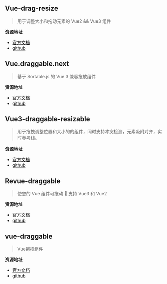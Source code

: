 ## Vue-drag-resize

>  用于调整大小和拖动元素的 Vue2 && Vue3 组件

**资源地址**

- [官方文档](https://github.com/kirillmurashov/vue-drag-resize#readme)
- [github](https://github.com/kirillmurashov/vue-drag-resize)

## Vue.draggable.next

> 基于 Sortable.js 的 Vue 3 兼容拖放组件

**资源地址**

- [官方文档](https://github.com/SortableJS/vue.draggable.next#readme)
- [github](https://github.com/SortableJS/vue.draggable.next)

## Vue3-draggable-resizable

> 用于拖拽调整位置和大小的的组件，同时支持冲突检测，元素吸附对齐，实时参考线。

**资源地址**

- [官方文档](https://github.com/a7650/vue3-draggable-resizable/blob/main/docs/document_zh.md)
- [github](https://github.com/a7650/vue3-draggable-resizable)

## Revue-draggable

> 使您的 Vue 组件可拖动 🤏 支持 Vue3 和 Vue2

**资源地址**

- [官方文档](https://github.com/bcakmakoglu/revue-draggable#readme)
- [github](https://github.com/bcakmakoglu/revue-draggable)

## vue-draggable

> Vue拖拽组件

**资源地址**

- [官方文档](https://sortablejs.github.io/Vue.Draggable/#/simple)
- [github](https://github.com/SortableJS/Vue.Draggable)
